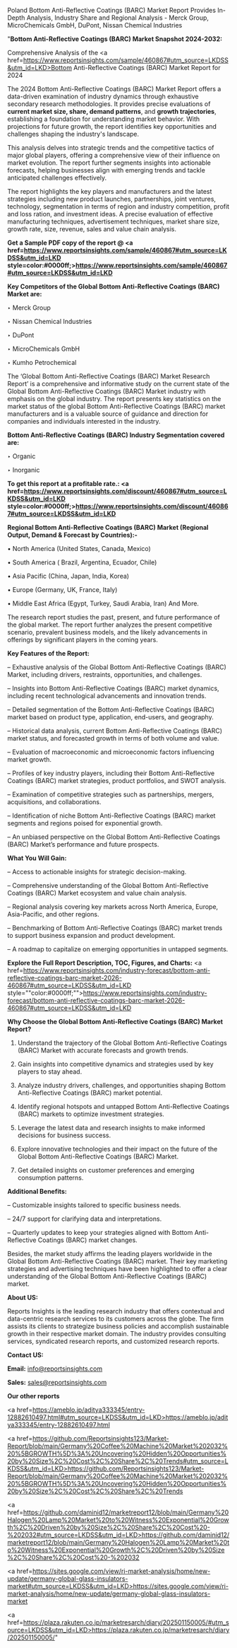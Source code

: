 Poland Bottom Anti-Reflective Coatings (BARC) Market Report Provides In-Depth Analysis, Industry Share and Regional Analysis - Merck Group, MicroChemicals GmbH, DuPont, Nissan Chemical Industries

"<strong>Bottom Anti-Reflective Coatings (BARC) Market Snapshot 2024-2032:</strong>

Comprehensive Analysis of the <a href=https://www.reportsinsights.com/sample/460867#utm_source=LKDSS&utm_id=LKD>Bottom Anti-Reflective Coatings (BARC) Market</a> Report for 2024

The 2024 Bottom Anti-Reflective Coatings (BARC) Market Report offers a data-driven examination of industry dynamics through exhaustive secondary research methodologies. It provides precise evaluations of <strong>current market size, share, demand patterns</strong>, and <strong>growth trajectories</strong>, establishing a foundation for understanding market behavior. With projections for future growth, the report identifies key opportunities and challenges shaping the industry's landscape.

This analysis delves into strategic trends and the competitive tactics of major global players, offering a comprehensive view of their influence on market evolution. The report further segments insights into actionable forecasts, helping businesses align with emerging trends and tackle anticipated challenges effectively.

The report highlights the key players and manufacturers and the latest strategies including new product launches, partnerships, joint ventures, technology, segmentation in terms of region and industry competition, profit and loss ration, and investment ideas. A precise evaluation of effective manufacturing techniques, advertisement techniques, market share size, growth rate, size, revenue, sales and value chain analysis.

<strong>Get a Sample PDF copy of the report @ <a href=https://www.reportsinsights.com/sample/460867#utm_source=LKDSS&utm_id=LKD style=color:#0000ff;>https://www.reportsinsights.com/sample/460867#utm_source=LKDSS&utm_id=LKD</a></strong>

<strong>Key Competitors of the Global Bottom Anti-Reflective Coatings (BARC) Market are:</strong>

‣ Merck Group

‣ Nissan Chemical Industries

‣ DuPont

‣ MicroChemicals GmbH

‣ Kumho Petrochemical

The ‘Global Bottom Anti-Reflective Coatings (BARC) Market Research Report’ is a comprehensive and informative study on the current state of the Global Bottom Anti-Reflective Coatings (BARC) Market industry with emphasis on the global industry. The report presents key statistics on the market status of the global Bottom Anti-Reflective Coatings (BARC) market manufacturers and is a valuable source of guidance and direction for companies and individuals interested in the industry.

<strong>Bottom Anti-Reflective Coatings (BARC) Industry Segmentation covered are:</strong>

‣ Organic

‣ Inorganic

<strong>To get this report at a profitable rate.: <a href=https://www.reportsinsights.com/discount/460867#utm_source=LKDSS&utm_id=LKD style=color:#0000ff;>https://www.reportsinsights.com/discount/460867#utm_source=LKDSS&utm_id=LKD</a></strong>

<strong>Regional Bottom Anti-Reflective Coatings (BARC) Market (Regional Output, Demand &amp; Forecast by Countries):-</strong>

• North America (United States, Canada, Mexico)

• South America ( Brazil, Argentina, Ecuador, Chile)

• Asia Pacific (China, Japan, India, Korea)

• Europe (Germany, UK, France, Italy)

• Middle East Africa (Egypt, Turkey, Saudi Arabia, Iran) And More.

The research report studies the past, present, and future performance of the global market. The report further analyzes the present competitive scenario, prevalent business models, and the likely advancements in offerings by significant players in the coming years.

<strong>Key Features of the Report:</strong>

– Exhaustive analysis of the Global Bottom Anti-Reflective Coatings (BARC) Market, including drivers, restraints, opportunities, and challenges.

– Insights into Bottom Anti-Reflective Coatings (BARC) market dynamics, including recent technological advancements and innovation trends.

– Detailed segmentation of the Bottom Anti-Reflective Coatings (BARC) market based on product type, application, end-users, and geography.

– Historical data analysis, current Bottom Anti-Reflective Coatings (BARC) market status, and forecasted growth in terms of both volume and value.

– Evaluation of macroeconomic and microeconomic factors influencing market growth.

– Profiles of key industry players, including their Bottom Anti-Reflective Coatings (BARC) market strategies, product portfolios, and SWOT analysis.

– Examination of competitive strategies such as partnerships, mergers, acquisitions, and collaborations.

– Identification of niche Bottom Anti-Reflective Coatings (BARC) market segments and regions poised for exponential growth.

– An unbiased perspective on the Global Bottom Anti-Reflective Coatings (BARC) Market’s performance and future prospects.

<strong>What You Will Gain:</strong>

– Access to actionable insights for strategic decision-making.

– Comprehensive understanding of the Global Bottom Anti-Reflective Coatings (BARC) Market ecosystem and value chain analysis.

– Regional analysis covering key markets across North America, Europe, Asia-Pacific, and other regions.

– Benchmarking of Bottom Anti-Reflective Coatings (BARC) market trends to support business expansion and product development.

– A roadmap to capitalize on emerging opportunities in untapped segments.

<strong>Explore the Full Report Description, TOC, Figures, and Charts:</strong>
<a href=https://www.reportsinsights.com/industry-forecast/bottom-anti-reflective-coatings-barc-market-2026-460867#utm_source=LKDSS&utm_id=LKD style=""color:#0000ff;"">https://www.reportsinsights.com/industry-forecast/bottom-anti-reflective-coatings-barc-market-2026-460867#utm_source=LKDSS&utm_id=LKD</a>

<strong>Why Choose the Global Bottom Anti-Reflective Coatings (BARC) Market Report?</strong>

1. Understand the trajectory of the Global Bottom Anti-Reflective Coatings (BARC) Market with accurate forecasts and growth trends.

2. Gain insights into competitive dynamics and strategies used by key players to stay ahead.

3. Analyze industry drivers, challenges, and opportunities shaping Bottom Anti-Reflective Coatings (BARC) market potential.

4. Identify regional hotspots and untapped Bottom Anti-Reflective Coatings (BARC) markets to optimize investment strategies.

5. Leverage the latest data and research insights to make informed decisions for business success.

6. Explore innovative technologies and their impact on the future of the Global Bottom Anti-Reflective Coatings (BARC) Market.

7. Get detailed insights on customer preferences and emerging consumption patterns.

<strong>Additional Benefits:</strong>

– Customizable insights tailored to specific business needs.

– 24/7 support for clarifying data and interpretations.

– Quarterly updates to keep your strategies aligned with Bottom Anti-Reflective Coatings (BARC) market changes.

Besides, the market study affirms the leading players worldwide in the Global Bottom Anti-Reflective Coatings (BARC) market. Their key marketing strategies and advertising techniques have been highlighted to offer a clear understanding of the Global Bottom Anti-Reflective Coatings (BARC) market.

<strong><strong>About US</strong>:</strong>

Reports Insights is the leading research industry that offers contextual and data-centric research services to its customers across the globe. The firm assists its clients to strategize business policies and accomplish sustainable growth in their respective market domain. The industry provides consulting services, syndicated research reports, and customized research reports.

<strong>Contact US:</strong>

<p class=><b>Email:</b> <a href=mailto:info@reportsinsights.com>info@reportsinsights.com</a></p>
<p class=><b>Sales:</b> <a href=mailto:sales@reportsinsights.com>sales@reportsinsights.com</a></p>

<strong>Our other reports</strong>

<a href=https://ameblo.jp/aditya333345/entry-12882610497.html#utm_source=LKDSS&utm_id=LKD>https://ameblo.jp/aditya333345/entry-12882610497.html</a>

<a href=https://github.com/Reportsinsights123/Market-Report/blob/main/Germany%20Coffee%20Machine%20Market%202032%20%5BGROWTH%5D%3A%20Uncovering%20Hidden%20Opportunities%20by%20Size%2C%20Cost%2C%20Share%2C%20Trends#utm_source=LKDSS&utm_id=LKD>https://github.com/Reportsinsights123/Market-Report/blob/main/Germany%20Coffee%20Machine%20Market%202032%20%5BGROWTH%5D%3A%20Uncovering%20Hidden%20Opportunities%20by%20Size%2C%20Cost%2C%20Share%2C%20Trends</a>

<a href=https://github.com/daminid12/marketreport12/blob/main/Germany%20Halogen%20Lamp%20Market%20to%20Witness%20Exponential%20Growth%2C%20Driven%20by%20Size%2C%20Share%2C%20Cost%20-%202032#utm_source=LKDSS&utm_id=LKD>https://github.com/daminid12/marketreport12/blob/main/Germany%20Halogen%20Lamp%20Market%20to%20Witness%20Exponential%20Growth%2C%20Driven%20by%20Size%2C%20Share%2C%20Cost%20-%202032</a>

<a href=https://sites.google.com/view/ri-market-analysis/home/new-update/germany-global-glass-insulators-market#utm_source=LKDSS&utm_id=LKD>https://sites.google.com/view/ri-market-analysis/home/new-update/germany-global-glass-insulators-market</a>

<a href=https://plaza.rakuten.co.jp/marketresarch/diary/202501150005/#utm_source=LKDSS&utm_id=LKD>https://plaza.rakuten.co.jp/marketresarch/diary/202501150005/</a>"
